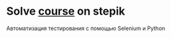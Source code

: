 # Solve [course](https://stepik.org/course/575/) on stepik

Автоматизация тестирования с помощью Selenium и Python
